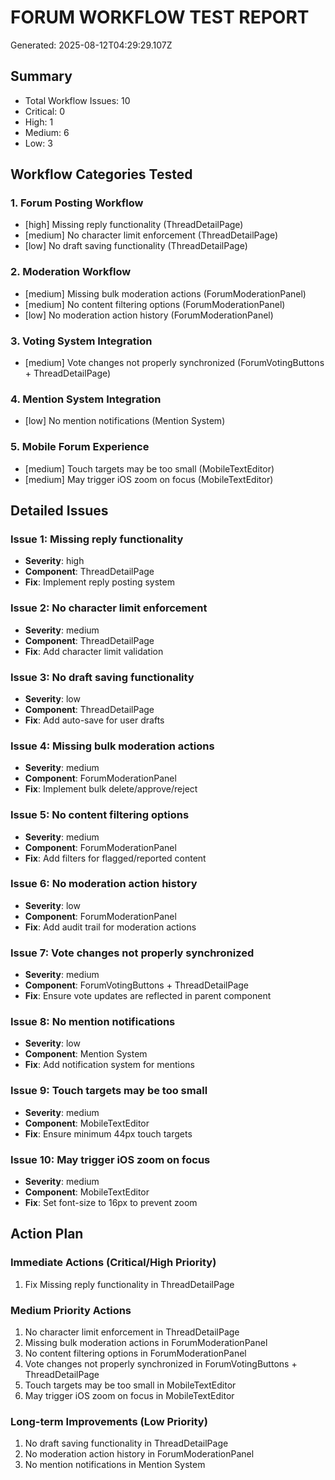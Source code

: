 # FORUM WORKFLOW TEST REPORT
Generated: 2025-08-12T04:29:29.107Z

## Summary
- Total Workflow Issues: 10
- Critical: 0
- High: 1
- Medium: 6
- Low: 3

## Workflow Categories Tested

### 1. Forum Posting Workflow
- [high] Missing reply functionality (ThreadDetailPage)
- [medium] No character limit enforcement (ThreadDetailPage)
- [low] No draft saving functionality (ThreadDetailPage)

### 2. Moderation Workflow
- [medium] Missing bulk moderation actions (ForumModerationPanel)
- [medium] No content filtering options (ForumModerationPanel)
- [low] No moderation action history (ForumModerationPanel)

### 3. Voting System Integration
- [medium] Vote changes not properly synchronized (ForumVotingButtons + ThreadDetailPage)

### 4. Mention System Integration
- [low] No mention notifications (Mention System)

### 5. Mobile Forum Experience
- [medium] Touch targets may be too small (MobileTextEditor)
- [medium] May trigger iOS zoom on focus (MobileTextEditor)

## Detailed Issues


### Issue 1: Missing reply functionality
- **Severity**: high
- **Component**: ThreadDetailPage
- **Fix**: Implement reply posting system


### Issue 2: No character limit enforcement
- **Severity**: medium
- **Component**: ThreadDetailPage
- **Fix**: Add character limit validation


### Issue 3: No draft saving functionality
- **Severity**: low
- **Component**: ThreadDetailPage
- **Fix**: Add auto-save for user drafts


### Issue 4: Missing bulk moderation actions
- **Severity**: medium
- **Component**: ForumModerationPanel
- **Fix**: Implement bulk delete/approve/reject


### Issue 5: No content filtering options
- **Severity**: medium
- **Component**: ForumModerationPanel
- **Fix**: Add filters for flagged/reported content


### Issue 6: No moderation action history
- **Severity**: low
- **Component**: ForumModerationPanel
- **Fix**: Add audit trail for moderation actions


### Issue 7: Vote changes not properly synchronized
- **Severity**: medium
- **Component**: ForumVotingButtons + ThreadDetailPage
- **Fix**: Ensure vote updates are reflected in parent component


### Issue 8: No mention notifications
- **Severity**: low
- **Component**: Mention System
- **Fix**: Add notification system for mentions


### Issue 9: Touch targets may be too small
- **Severity**: medium
- **Component**: MobileTextEditor
- **Fix**: Ensure minimum 44px touch targets


### Issue 10: May trigger iOS zoom on focus
- **Severity**: medium
- **Component**: MobileTextEditor
- **Fix**: Set font-size to 16px to prevent zoom


## Action Plan

### Immediate Actions (Critical/High Priority)
1. Fix Missing reply functionality in ThreadDetailPage

### Medium Priority Actions
1. No character limit enforcement in ThreadDetailPage
2. Missing bulk moderation actions in ForumModerationPanel
3. No content filtering options in ForumModerationPanel
4. Vote changes not properly synchronized in ForumVotingButtons + ThreadDetailPage
5. Touch targets may be too small in MobileTextEditor
6. May trigger iOS zoom on focus in MobileTextEditor

### Long-term Improvements (Low Priority)
1. No draft saving functionality in ThreadDetailPage
2. No moderation action history in ForumModerationPanel
3. No mention notifications in Mention System
